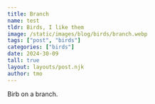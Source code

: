 ```yaml
---
title: Branch
name: test
tldr: Birds, I like them
image: /static/images/blog/birds/branch.webp
tags: ["post", "birds"]
categories: ["birds"]
date: 2024-30-09
tall: true
layout: layouts/post.njk
author: tmo
---
```


Birb on a branch.
